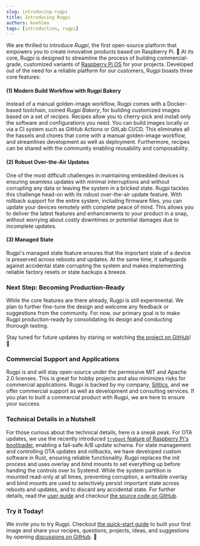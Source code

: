 ```yaml
---
slug: introducing-rugpi
title: Introducing Rugpi
authors: koehlma
tags: [introduction, rugpi]
---
```


We are thrilled to introduce _Rugpi_, the first open-source platform that empowers you to create innovative products based on Raspberry Pi. 🎉
At its core, Rugpi is designed to streamline the process of building commercial-grade, customized variants of [Raspberry Pi OS](https://www.raspberrypi.com/software/) for your projects.
Developed out of the need for a reliable platform for our customers, Rugpi boasts three core features:

<!-- truncate -->

#### (1) Modern Build Workflow with Rugpi Bakery

Instead of a manual golden-image workflow, Rugpi comes with a Docker-based toolchain, coined _Rugpi Bakery_, for building customized images based on a set of _recipes_.
Recipes allow you to cherry-pick and install only the software and configurations you need.
You can build images locally or via a CI system such as GitHub Actions or GitLab CI/CD.
This eliminates all the hassels and chores that come with a manual golden-image workflow, and streamlines development as well as deployment.
Furthermore, recipes can be shared with the community enabling reusability and composability.

#### (2) Robust Over-the-Air Updates

One of the most difficult challenges in maintaining embedded devices is ensuring seamless updates with minimal interruptions and without corrupting any data or leaving the system in a bricked state.
Rugpi tackles this challenge head-on with its robust over-the-air update feature. With rollback support for the entire system, including firmware files, you can update your devices remotely with complete peace of mind.
This allows you to deliver the latest features and enhancements to your product in a snap, without worrying about costly downtimes or potential damages due to incomplete updates.

#### (3) Managed State

Rugpi's managed state feature ensures that the important state of a device is preserved across reboots and updates.
At the same time, it safeguards against accidental state corrupting the system and makes implementing reliable factory resets or state backups a breeze.

### Next Step: Becoming Production-Ready

While the core features are there already, Rugpi is still experimental.
We plan to further fine-tune the design and welcome any feedback or suggestions from the community.
For now, our primary goal is to make Rugpi production-ready by consolidating its design and conducting thorough testing.

Stay tuned for future updates by staring or watching [the project on GitHub](https://github.com/silitics/rugpi)! 📣

### Commercial Support and Applications

Rugpi is and will stay open-source under the permissive MIT and Apache 2.0 licenses.
This is great for hobby projects and also minimizes risks for commercial applications.
Rugpi is backed by my company, [Silitics](https://www.silitics.com), and we offer commercial support as well as development and consulting services.
If you plan to built a commercial product with Rugpi, we are here to ensure your success.

### Technical Details in a Nutshell

For those curious about the technical details, here is a sneak peak.
For OTA updates, we use the recently introduced [`tryboot` feature of Raspberry Pi's bootloader](https://www.raspberrypi.com/documentation/computers/raspberry-pi.html#fail-safe-os-updates-tryboot), enabling a fail-safe A/B update schema.
For state management and controlling OTA updates and rollbacks, we have developed custom software in Rust, ensuring reliable functionality.
Rugpi replaces the init process and uses overlay and bind mounts to set everything up before handing the controls over to Systemd.
While the system partition is mounted read-only at all times, preventing corruption, a writeable overlay and bind mounts are used to selectively persist important state across reboots and updates, and to discard any accidental state.
For further details, read the [user guide](/docs/guide/) and checkout [the source code on GitHub](https://github.com/silitics/rugpi/tree/main).

### Try it Today!

We invite you to try Rugpi.
Checkout [the quick-start guide](/docs/getting-started) to built your first image and share your recipes, questions, projects, ideas, and suggestions by opening [discussions on GitHub](https://github.com/silitics/rugpi/discussions). 🚀
